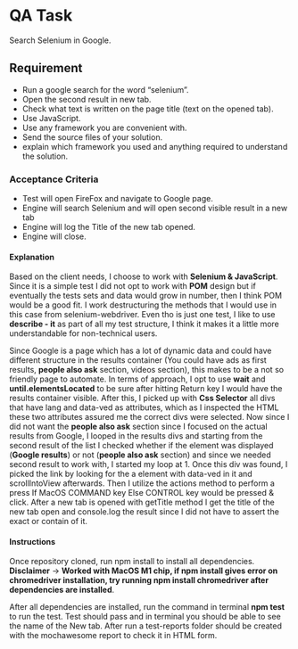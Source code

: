 # QA Task

Search Selenium in Google.

## Requirement

- Run a google search for the word “selenium”.
- Open the second result in new tab.
- Check what text is written on the page title (text on the opened tab).
- Use JavaScript.
- Use any framework you are convenient with.
- Send the source files of your solution.
- explain which framework you used and anything required to understand the solution.

### Acceptance Criteria

- Test will open FireFox and navigate to Google page.
- Engine will search Selenium and will open second visible result in a new tab
- Engine will log the Title of the new tab opened.
- Engine will close.

#### Explanation

Based on the client needs, I choose to work with **Selenium & JavaScript**. Since it is a simple test I did not opt to work with **POM** design but if eventually the tests sets and data would grow in number, then I think POM would be a good fit.
I work destructuring the methods that I would use in this case from selenium-webdriver. Even tho is just one test, I like to use **describe - it** as part of all my test structure, I think it makes it a little more understandable for non-technical users.

Since Google is a page which has a lot of dynamic data and could have different structure in the results container (You could have ads as first results, **people also ask** section, videos section), this makes to be a not so friendly page to automate. In terms of approach, I opt to use **wait** and **until.elementsLocated** to be sure after hitting Return key I would have the results container visible. After this, I picked up with **Css Selector** all divs that have lang and data-ved as attributes, which as I inspected the HTML these two attributes assured me the correct divs were selected.
Now since I did not want the **people also ask** section since I focused on the actual results from Google, I looped in the results divs and starting from the second result of the list I checked whether if the element was displayed (**Google results**) or not (**people also ask** section) and since we needed second result to work with, I started my loop at 1.
Once this div was found, I picked the link by looking for the a element with data-ved in it and scrollIntoView afterwards.
Then I utilize the actions method to perform a press
If MacOS COMMAND key Else CONTROL key would be pressed & click.
After a new tab is opened with getTitle method I get the title of the new tab open and console.log the result since I did not have to assert the exact or contain of it.

#### Instructions

Once repository cloned, run npm install to install all dependencies. **Disclaimer** -> **Worked with MacOS M1 chip, if npm install gives error on chromedriver installation, try running npm install chromedriver after dependencies are installed**.

After all dependencies are installed, run the command in terminal **npm test** to run the test.
Test should pass and in terminal you should be able to see the name of the New tab.
After run a test-reports folder should be created with the mochawesome report to check it in HTML form.
